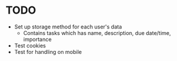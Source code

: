 # TODO

- Set up storage method for each user's data
    - Contains tasks which has name, description, due date/time, importance
- Test cookies
- Test for handling on mobile